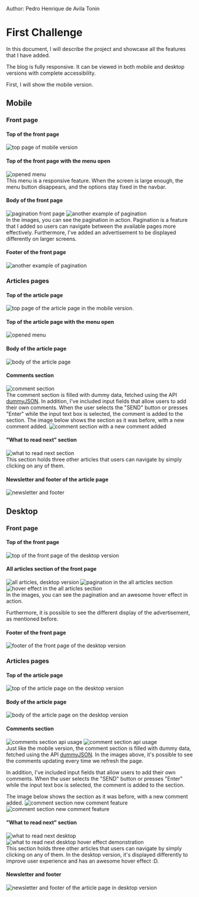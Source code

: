 Author: Pedro Henrique de Avila Tonin

# First Challenge

In this document, I will describe the project and showcase all the features that I have added.

The blog is fully responsive. It can be viewed in both mobile and desktop versions with complete accessibility.

First, I will show the mobile version.
## Mobile

### Front page
#### Top of the front page
![top page of mobile version](./assets/README/front-page-mobile-top-page.jpg)

#### Top of the front page with the menu open
![opened menu](./assets/README/front-page-mobile-open-menu.jpg) \
This menu is a responsive feature. When the screen is large enough, the menu button disappears, and the options stay fixed in the navbar.

#### Body of the front page
![pagination front page](./assets/README/front-page-mobile-pages-pagination1.jpg)
![another example of pagination](./assets/README/front-page-mobile-pages-pagination2.jpg) \
In the images, you can see the pagination in action. Pagination is a feature that I added so users can navigate between the available pages more effectively.
Furthermore, I've added an advertisement to be displayed differently on larger screens.

#### Footer of the front page
![another example of pagination](./assets/README/front-page-mobile-footer.jpg)

### Articles pages
#### Top of the article page
![top page of the article page in the mobile version.](./assets/README/article-mobile-top-page.jpg)

#### Top of the article page with the menu open
![opened menu](./assets/README/article-mobile-open-menu.jpg)

#### Body of the article page
![body of the article page](./assets/README/article-mobile-body.jpg)

#### Comments section
![comment section](./assets/README/article-mobile-comments.jpg) \
The comment section is filled with dummy data, fetched using the API [dummyJSON](https://dummyjson.com/).
In addition, I've included input fields that allow users to add their own comments. When the user selects the "SEND" button or presses "Enter" while the input text box is selected, the comment is added to the section.
The image below shows the section as it was before, with a new comment added.
![comment section with a new comment added](./assets/README/article-mobile-comments-new-comment.jpg)

#### "What to read next" section
![what to read next section](./assets/README/article-mobile-read-next.jpg) \
This section holds three other articles that users can navigate by simply clicking on any of them.

#### Newsletter and footer of the article page
![newsletter and footer](./assets/README/article-mobile-newsletter-and-footer.jpg)

## Desktop

### Front page

#### Top of the front page
![top of the front page of the desktop version](./assets/README/front-page-desktop-top-page.jpg)

#### All articles section of the front page
![all articles, desktop version](./assets/README/front-page-desktop-all-articles.jpg)
![pagination in the all articles section](./assets/README/front-page-desktop-pagination.jpg)
![hover effect in the all articles section](./assets/README/front-page-desktop-page-hover-effect.jpg) \
In the images, you can see the pagination and an awesome hover effect in action.

Furthermore, it is possible to see the different display of the advertisement, as mentioned before.

#### Footer of the front page
![footer of the front page of the desktop version](./assets/README/front-page-desktop-footer.jpg)

### Articles pages

#### Top of the article page
![top of the article page on the desktop version](./assets/README/article-desktop-top-page.jpg)

#### Body of the article page
![body of the article page on the desktop version](./assets/README/article-desktop-body.jpg)

#### Comments section
![comments section api usage](./assets/README/article-desktop-comment-api-1.jpg)
![comment section api usage](./assets/README/article-desktop-comment-api-2.jpg) \
Just like the mobile version, the comment section is filled with dummy data, fetched using the API [dummyJSON](https://dummyjson.com/).
In the images above, it's possible to see the comments updating every time we refresh the page.

In addition, I've included input fields that allow users to add their own comments. When the user selects the "SEND" button or presses "Enter" while the input text box is selected, the comment is added to the section.

The image below shows the section as it was before, with a new comment added.
![comment section new comment feature](./assets/README/article-desktop-comments.jpg)
![comment section new comment feature](./assets/README/article-desktop-comments-new-comment.jpg)

#### "What to read next" section
![what to read next desktop](./assets/README/article-desktop-read-next.jpg) 
![what to read next desktop hover effect demonstration](./assets/README/article-desktop-read-next-hover-effect.jpg) \
This section holds three other articles that users can navigate by simply clicking on any of them.
In the desktop version, it's displayed differently to improve user experience and has an awesome hover effect :D.

#### Newsletter and footer
![newsletter and footer of the article page in desktop version](./assets/README/article-desktop-footer.jpg)